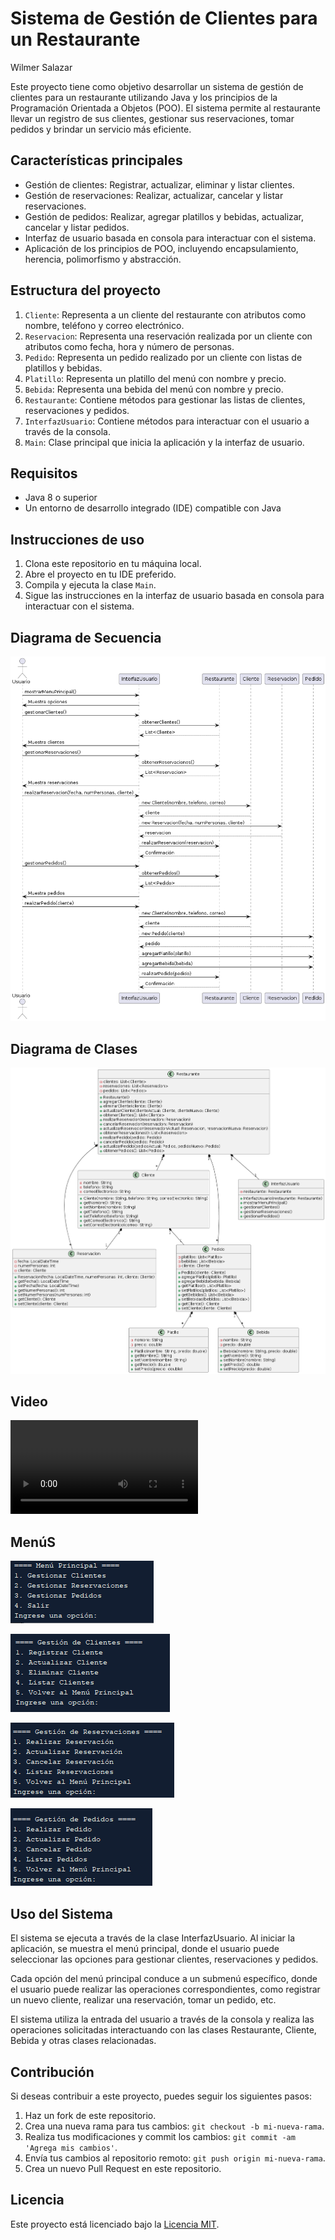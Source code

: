 # Sistema de Gestión de Clientes para un Restaurante

Wilmer Salazar

Este proyecto tiene como objetivo desarrollar un sistema de gestión de clientes para un restaurante utilizando Java y los principios de la Programación Orientada a Objetos (POO). El sistema permite al restaurante llevar un registro de sus clientes, gestionar sus reservaciones, tomar pedidos y brindar un servicio más eficiente.

## Características principales

- Gestión de clientes: Registrar, actualizar, eliminar y listar clientes.
- Gestión de reservaciones: Realizar, actualizar, cancelar y listar reservaciones.
- Gestión de pedidos: Realizar, agregar platillos y bebidas, actualizar, cancelar y listar pedidos.
- Interfaz de usuario basada en consola para interactuar con el sistema.
- Aplicación de los principios de POO, incluyendo encapsulamiento, herencia, polimorfismo y abstracción.

## Estructura del proyecto

1. `Cliente`: Representa a un cliente del restaurante con atributos como nombre, teléfono y correo electrónico.
2. `Reservacion`: Representa una reservación realizada por un cliente con atributos como fecha, hora y número de personas.
3. `Pedido`: Representa un pedido realizado por un cliente con listas de platillos y bebidas.
4. `Platillo`: Representa un platillo del menú con nombre y precio.
5. `Bebida`: Representa una bebida del menú con nombre y precio.
6. `Restaurante`: Contiene métodos para gestionar las listas de clientes, reservaciones y pedidos.
7. `InterfazUsuario`: Contiene métodos para interactuar con el usuario a través de la consola.
8. `Main`: Clase principal que inicia la aplicación y la interfaz de usuario.

## Requisitos

- Java 8 o superior
- Un entorno de desarrollo integrado (IDE) compatible con Java

## Instrucciones de uso

1. Clona este repositorio en tu máquina local.
2. Abre el proyecto en tu IDE preferido.
3. Compila y ejecuta la clase `Main`.
4. Sigue las instrucciones en la interfaz de usuario basada en consola para interactuar con el sistema.

## Diagrama de Secuencia

![Diagrama de Secuencia](diagramas/diagrama-secuencia.png)

## Diagrama de Clases

![Diagrama de Clases](diagramas/diagrama-clases.png)

## Video

![Video](diagramas/03.06.2024_21.30.47_REC.mp4)

## MenúS

![Menú 1](diagramas/MENU.png)

![Menú 2](diagramas/MENU1.png)

![Menú 3](diagramas/MENU2.png)

![Menú 4](diagramas/MENU3.png)

## Uso del Sistema

El sistema se ejecuta a través de la clase InterfazUsuario. Al iniciar la aplicación, se muestra el menú principal, donde el usuario puede seleccionar las opciones para gestionar clientes, reservaciones y pedidos.

Cada opción del menú principal conduce a un submenú específico, donde el usuario puede realizar las operaciones correspondientes, como registrar un nuevo cliente, realizar una reservación, tomar un pedido, etc.

El sistema utiliza la entrada del usuario a través de la consola y realiza las operaciones solicitadas interactuando con las clases Restaurante, Cliente, Bebida y otras clases relacionadas.

## Contribución

Si deseas contribuir a este proyecto, puedes seguir los siguientes pasos:

1. Haz un fork de este repositorio.
2. Crea una nueva rama para tus cambios: `git checkout -b mi-nueva-rama`.
3. Realiza tus modificaciones y commit los cambios: `git commit -am 'Agrega mis cambios'`.
4. Envía tus cambios al repositorio remoto: `git push origin mi-nueva-rama`.
5. Crea un nuevo Pull Request en este repositorio.

## Licencia

Este proyecto está licenciado bajo la [Licencia MIT](LICENSE).

